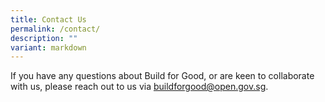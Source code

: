 ```yaml
---
title: Contact Us
permalink: /contact/
description: ""
variant: markdown
---
```

If you have any questions about Build for Good, or are keen to collaborate with us, please reach out to us via [buildforgood@open.gov.sg](mailto:buildforgood@open.gov.sg).

